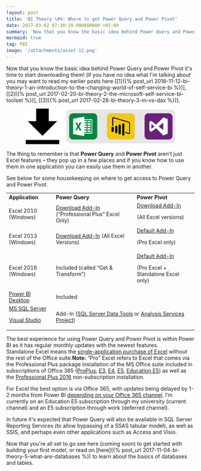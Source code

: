 ```yaml
---
layout: post
title: 'BI Theory \#4: Where to get Power Query and Power Pivot'
date: 2017-03-02 07:30:29.000000000 +01:00
summary: 'Now that you know the basic idea behind Power Query and Power Pivot it is time to start downloading them!'
mermaid: true
tag: PBI
image: '/attachments/asset-12.png'
---
```

Now that you know the basic idea behind Power Query and Power Pivot it's time to start downloading them! (if you have no idea what I'm talking about you may want to read my earlier posts here [[1]({% post_url 2016-11-12-bi-theory-1-an-introduction-to-the-changing-world-of-self-service-bi %})], [[2]({% post_url 2017-02-20-bi-theory-2-the-microsoft-self-service-bi-toolset %})], [[3]({% post_url 2017-02-28-bi-theory-3-m-vs-dax %})].

<div align='center'><img src = '/attachments/asset-12.png' width='400'></div>

The thing to remember is that **Power Query** and **Power Pivot** aren’t just Excel features – they pop up in a few places and if you know how to use them in one application you can easily use them in another.

See below for some housekeeping on where to get access to Power Query and Power Pivot.
<table>
<tr>
<td><strong>Application</strong></td>
<td><strong>Power Query</strong></td>
<td><strong>Power Pivot</strong></td>
</tr>
<tr>
<td>Excel 2010 (Windows)</td>
<td><a href="https://www.microsoft.com/en-au/download/details.aspx?id=39379">Download Add-In</a> (“Professional Plus” Excel Only)</td>
<td><a href="https://www.microsoft.com/en-us/download/details.aspx?id=43348">Download Add-In</a><p></p>
<p>(All Excel versions)</p></td>
</tr>
<tr>
<td>Excel 2013 (Windows)</td>
<td><a href="https://www.microsoft.com/en-au/download/details.aspx?id=39379">Download Add-In</a> (All Excel Versions)</td>
<td><a href="https://support.office.com/en-us/article/Start-the-Power-Pivot-in-Microsoft-Excel-add-in-a891a66d-36e3-43fc-81e8-fc4798f39ea8">Default Add-In</a><p></p>
<p>(Pro Excel only)</p></td>
</tr>
<tr>
<td>Excel 2016 (Windows)</td>
<td>Included (called “Get &amp; Transform”)</td>
<td><a href="https://support.office.com/en-us/article/Start-the-Power-Pivot-in-Microsoft-Excel-add-in-a891a66d-36e3-43fc-81e8-fc4798f39ea8">Default Add-In</a><p></p>
<p>(Pro Excel + Standalone Excel only)</p></td>
</tr>
<tr>
<td><a href="https://powerbi.microsoft.com/en-us/downloads/">Power BI Desktop</a></td>
<td colspan="2">Included</td>
</tr>
<tr>
<td><a href="https://www.microsoft.com/en-au/sql-server/sql-server-downloads">MS SQL Server</a><p></p>
<p><a href="https://www.visualstudio.com/downloads/">Visual Studio</a></p></td>
<td colspan="2">Add-In (<a href="https://docs.microsoft.com/en-us/sql/ssdt/download-sql-server-data-tools-ssdt">SQL Server Data Tools</a>&nbsp;or <a href="https://marketplace.visualstudio.com/items?itemName=ProBITools.MicrosoftAnalysisServicesModelingProjects">Analysis Services Project</a>)</td>
</tr>
</table>

The best experience for using Power Query and Power Pivot is within Power BI as it has regular monthly updates with the newest features.  
Standalone Excel means the [single-application purchase of Excel](https://www.microsoftstore.com/store/msusa/en_US/pdp/Excel-2016/productID.323021400) without the rest of the Office suite.**Note:** “Pro” Excel refers to Excel that comes via the Professional Plus package installation of the MS Office suite included in subscriptions of Office 365 ([ProPlus](https://products.office.com/en-au/business/office-365-proplus-business-software), [E3](https://products.office.com/en-au/business/office-365-enterprise-e3-business-software), [E4](https://products.office.com/en-au/business/office-365-enterprise-e4-business-software), [E5](https://products.office.com/en-au/business/office-365-enterprise-e5-business-software), [Education E5](https://products.office.com/en-au/academic/compare-office-365-education-plans)) as well as the [Professional Plus 2016](https://www.microsoftstore.com/store/msusa/en_US/pdp/Office-Professional-2016/productID.323023800) non-subscription installation.

For Excel the best option is via Office 365, with updates being delayed by 1-2 months from Power BI [depending on your Office 365 channel](https://technet.microsoft.com/en-us/library/mt455210.aspx). I’m currently on an Education E5 subscription through my university (current channel) and an E5 subscription through work (deferred channel).

In future it's expected that Power Query will also be available in SQL Server Reporting Services (to allow bypassing of a SSAS tabular model), as well as SSIS, and perhaps even other applications such as Access and Visio.

Now that you're all set to go see here (coming soon) to get started with building your first model, or read on [here]({% post_url 2017-11-04-bi-theory-5-what-are-databases %}) to learn about the basics of databases and tables.